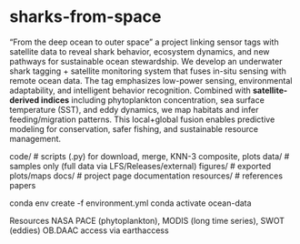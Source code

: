 # sharks-from-space
“From the deep ocean to outer space” a project linking sensor tags with satellite data to reveal shark behavior, ecosystem dynamics, and new pathways for sustainable ocean stewardship.
We develop an underwater shark tagging + satellite monitoring system that fuses in-situ sensing with remote ocean data. The tag emphasizes low-power sensing, environmental adaptability, and intelligent behavior recognition. Combined with **satellite-derived indices** including phytoplankton concentration, sea surface temperature (SST), and eddy dynamics, we map habitats and infer feeding/migration patterns. This local+global fusion enables predictive modeling for conservation, safer fishing, and sustainable resource management.

code/ # scripts (.py) for download, merge, KNN-3 composite, plots
data/ # samples only (full data via LFS/Releases/external)
figures/ # exported plots/maps
docs/ # project page documentation
resources/ # references papers

conda env create -f environment.yml
conda activate ocean-data

Resources
NASA PACE (phytoplankton), MODIS (long time series), SWOT (eddies)
OB.DAAC access via earthaccess
